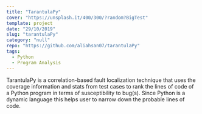 ```yaml
---
title: "TarantulaPy"
cover: "https://unsplash.it/400/300/?random?BigTest"
template: project
date: "29/10/2019"
slug: "tarantulaPy"
category: "null"
repo: "https://github.com/aliahsan07/tarantulaPy"
tags:
  - Python
  - Program Analysis
---
```


TarantulaPy is a correlation-based fault localization technique that uses the coverage information and stats from test cases to rank the lines of code of a Python program in terms of susceptibility to bug(s). Since Python is a dynamic language this helps user to narrow down the probable lines of code.
